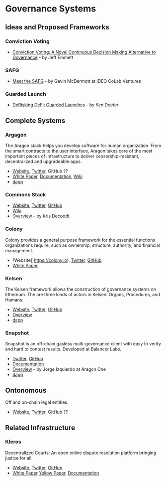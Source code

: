 # Governance Systems

## Ideas and Proposed Frameworks

### Conviction Voting

- [Conviction Voting: A Novel Continuous Decision Making Alternative to Governance](https://medium.com/commonsstack/conviction-voting-a-novel-continuous-decision-making-alternative-to-governance-62e215ad2b3d) - by Jeff Emmett

### SAFG

- [Meet the SAFG](https://medium.com/ideo-colab/meet-the-safg-defis-emergent-framework-for-participatory-investing-and-protocol-development-62286a576fb5) - by Gavin McDermott at IDEO CoLab Ventures

### Guarded Launch

- [DeRisking DeFi: Guarded Launches](https://medium.com/electric-capital/derisking-defi-guarded-launches-2600ce730e0a) - by Ken Deeter

## Complete Systems

### Argagon

The Aragon stack helps you develop software for human organization. From the smart contracts to the user interface, Aragon takes care of the most important pieces of infrastructure to deliver censorship-resistant, decentralized and upgradeable apps.

- [Website](https://aragon.org/), [Twitter](https://twitter.com/AragonProject), GitHub ??
- [White Paper](https://github.com/aragon/whitepaper), [Documentation](https://hack.aragon.org/docs/aragonos-ref), [Wiki](https://wiki.aragon.org/)
- [dapp](https://client.aragon.org/#/)

### Commons Stack

- [Website](https://commonsstack.org/), [Twitter](https://twitter.com/commonsstack), [GitHub](https://github.com/commons-stack)
- [Wiki](https://wiki.commonsstack.org/)
- [Overview](https://medium.com/giveth/the-commons-stack-scaling-the-commons-to-re-prioritize-people-and-the-planet-fdc076aec4eb) - by Kris Decoodt

### Colony

Colony provides a general purpose framework for the essential functions organizations require, such as ownership, structure, authority, and financial management.

- [Website])https://colony.io), [Twitter](https://twitter.com/joincolony), [GitHub](https://github.com/JoinColony)
- [White Paper](https://colony.io/whitepaper.pdf)

### Kelsen

The Kelsen framework allows the construction of governance systems on Ethereum. The are three kinds of actors in Kelsen: Organs, Procedures, and Humans.

- [Website](http://klsn.io), [Twitter](https://twitter.com/97network), [GitHub](https://github.com/97network/Kelsen)
- [Overview](https://blog.97.network/introducing-kelsen-easy-governance-for-products-services-and-organizations-66d1cf88c6d1)
- [dapp](http://dapp.klsn.io)

### Snapshot

Snapshot is an off-chain gasless multi-governance client with easy to verify and hard to contest results. Developed at Balancer Labs.

- [Twitter](https://twitter.com/SnapshotLabs), [GitHub](https://github.com/balancer-labs/snapshot)
- [Documentation](https://docs.snapshot.page/)
- [Overview](https://aragon.org/blog/snapshot) - by Jorge Izquierdo at Aragon One
- [dapp](https://snapshot.page/#/)

## Ontonomous

Off and on-chain legal entities.

- [Website](https://otonomos.com), [Twitter](https://twitter.com/otonomos), GitHub ??


## Related Infrastructure

### Kleros

Decentralized Courts: An open online dispute resolution platform bringing justice for all.

- [Website](https://kleros.io/), [Twitter](https://twitter.com/Kleros_io), [GitHub](https://github.com/kleros)
- [White Paper](https://kleros.io/static/whitepaper_en-8bd3a0480b45c39899787e17049ded26.pdf) [Yellow Paper](https://kleros.io/static/yellowpaper_en-28d8e155664f3f21578958a482f33bd1.pdf), [Documentation](https://developer.kleros.io/en/latest/)

